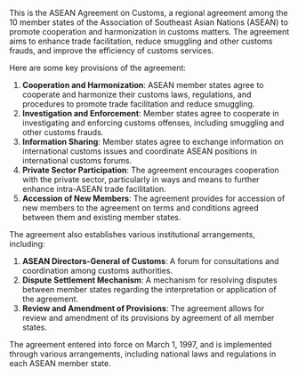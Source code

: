 This is the ASEAN Agreement on Customs, a regional agreement among the 10 member states of the Association of Southeast Asian Nations (ASEAN) to promote cooperation and harmonization in customs matters. The agreement aims to enhance trade facilitation, reduce smuggling and other customs frauds, and improve the efficiency of customs services.

Here are some key provisions of the agreement:

1. **Cooperation and Harmonization**: ASEAN member states agree to cooperate and harmonize their customs laws, regulations, and procedures to promote trade facilitation and reduce smuggling.
2. **Investigation and Enforcement**: Member states agree to cooperate in investigating and enforcing customs offenses, including smuggling and other customs frauds.
3. **Information Sharing**: Member states agree to exchange information on international customs issues and coordinate ASEAN positions in international customs forums.
4. **Private Sector Participation**: The agreement encourages cooperation with the private sector, particularly in ways and means to further enhance intra-ASEAN trade facilitation.
5. **Accession of New Members**: The agreement provides for accession of new members to the agreement on terms and conditions agreed between them and existing member states.

The agreement also establishes various institutional arrangements, including:

1. **ASEAN Directors-General of Customs**: A forum for consultations and coordination among customs authorities.
2. **Dispute Settlement Mechanism**: A mechanism for resolving disputes between member states regarding the interpretation or application of the agreement.
3. **Review and Amendment of Provisions**: The agreement allows for review and amendment of its provisions by agreement of all member states.

The agreement entered into force on March 1, 1997, and is implemented through various arrangements, including national laws and regulations in each ASEAN member state.